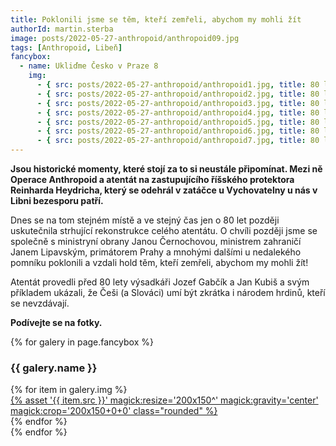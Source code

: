 ```yaml
---
title: Poklonili jsme se těm, kteří zemřeli, abychom my mohli žít
authorId: martin.sterba
image: posts/2022-05-27-anthropoid/anthropoid09.jpg
tags: [Anthropoid, Libeň]
fancybox:
  - name: Ukliďme Česko v Praze 8
    img:
      - { src: posts/2022-05-27-anthropoid/anthropoid1.jpg, title: 80 let od Operace Anthropoid }
      - { src: posts/2022-05-27-anthropoid/anthropoid2.jpg, title: 80 let od Operace Anthropoid }
      - { src: posts/2022-05-27-anthropoid/anthropoid3.jpg, title: 80 let od Operace Anthropoid }
      - { src: posts/2022-05-27-anthropoid/anthropoid4.jpg, title: 80 let od Operace Anthropoid }
      - { src: posts/2022-05-27-anthropoid/anthropoid5.jpg, title: 80 let od Operace Anthropoid }
      - { src: posts/2022-05-27-anthropoid/anthropoid6.jpg, title: 80 let od Operace Anthropoid }
      - { src: posts/2022-05-27-anthropoid/anthropoid7.jpg, title: 80 let od Operace Anthropoid }
---
```


**Jsou historické momenty, které stojí za to si neustále připomínat. Mezi ně Operace Anthropoid a atentát na zastupujícího říšského protektora Reinharda Heydricha, který se odehrál v zatáčce u Vychovatelny u nás v Libni bezesporu patří.**

Dnes se na tom stejném místě a ve stejný čas jen o 80 let později uskutečnila strhující rekonstrukce celého atentátu. O chvíli později jsme se společně s ministryní obrany Janou Černochovou, ministrem zahraničí Janem Lipavským, primátorem Prahy a mnohými dalšími u nedalekého pomníku poklonili a vzdali hold těm, kteří zemřeli, abychom my mohli žít!

Atentát provedli před 80 lety výsadkáři Jozef Gabčík a Jan Kubiš a svým příkladem ukázali, že Češi (a Slováci) umí být zkrátka i národem hrdinů, kteří se nevzdávají.

**Podívejte se na fotky.** 

{% for galery in page.fancybox %}
<div class="mt-4">
  <h3>{{ galery.name }}</h3>
  <div class="grid grid-cols-4 gap-4">
  {% for item in galery.img %}
    <div class="">
      <a data-fancybox="gallery" href="{% asset '{{ item.src }}' @path %}" data-caption="{{ item.title }}">{% asset '{{ item.src }}' magick:resize='200x150^' magick:gravity='center' magick:crop='200x150+0+0' class="rounded" %}</a>
    </div>
  {% endfor %}
  </div>
</div>
{% endfor %}
<br />